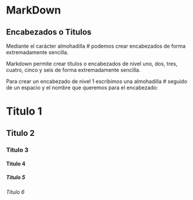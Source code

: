 # MarkDown

## Encabezados o Titulos

Mediante el carácter almohadilla # podemos crear encabezados
de forma extremadamente sencilla.

Markdown permite crear títulos o encabezados de nivel uno, dos, tres, cuatro,
cinco y seis de forma extremadamente sencilla.

Para crear un encabezado de nivel 1 escribimos una almohadilla # seguido de un
espacio y el nombre que queremos para el encabezado:

# Titulo 1
## Titulo 2
### Titulo 3
#### Titulo 4
##### Titulo 5
###### Titulo 6
